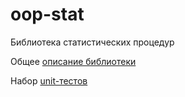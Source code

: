 # oop-stat
Библиотека статистических процедур

Общее [описание библиотеки](https://github.com/stankin/oop-stat/wiki)

Набор [unit-тестов](https://stankin.github.io//oop-stat/tests/index.html)
